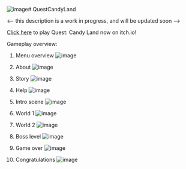 ![image](https://github.com/user-attachments/assets/ecf48c2e-a049-4014-91b0-9872a89d7d58)# QuestCandyLand

<--  this description is a work in progress, and will be updated soon  -->

<a href="https://yllomssim.itch.io/quest-candy-land-html">Click here</a> to play Quest: Candy Land now on itch.io! 

Gameplay overview:

1. Menu overview
![image](https://github.com/user-attachments/assets/32b68539-ff52-4fb5-bc3b-81d172a7df79)

2. About
![image](https://github.com/user-attachments/assets/0c8f8991-6d59-4450-a90d-652b90767061)

3. Story
![image](https://github.com/user-attachments/assets/dbb3c805-5c94-4294-9e7d-070205ee1c31)

4. Help
![image](https://github.com/user-attachments/assets/b4390836-001d-4d48-924c-393d22698173)

5. Intro scene
![image](https://github.com/user-attachments/assets/393faf25-e685-493a-89c0-b1c25c3d775a)

6. World 1
![image](https://github.com/user-attachments/assets/67bc78ef-50dc-4f5a-9cfd-fe326ceca672)

7. World 2
![image](https://github.com/user-attachments/assets/cd2f5926-ea78-47ff-b470-d95557bd9a3f)

8. Boss level
![image](https://github.com/user-attachments/assets/f8b4c6ad-c24e-4815-84e0-74321874d5cd)

9. Game over
![image](https://github.com/user-attachments/assets/4d4d5857-2b6f-4fdf-85f5-53992c34b198)

10. Congratulations
![image](https://github.com/user-attachments/assets/6bcb905b-05a4-4ecb-8ec3-1686854912d1)
